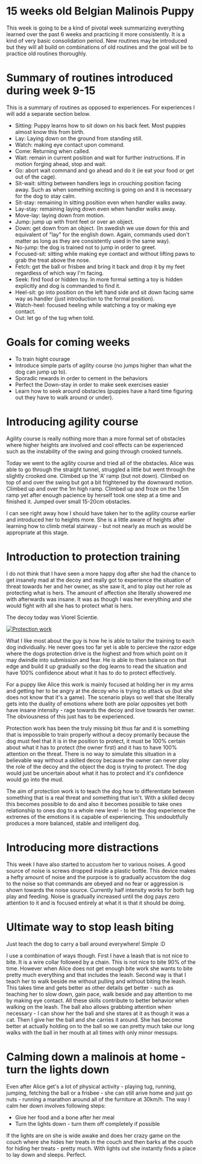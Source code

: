 # 15 weeks old Belgian Malinois Puppy
This week is going to be a kind of pivotal week summarizing everything learned over the past 6 weeks and practicing it more consistently. It is a kind of very basic consolidation period. New routines may be introduced but they will all build on combinations of old routines and the goal will be to practice old routines thoroughly. 

# Summary of routines introduced during week 9-15
This is a summary of routines as opposed to experiences. For experiences I will add a separate section below.

* Sitting: Puppy learns how to sit down on his back feet. Most puppies almost know this from birth. 
* Lay: Laying down on the ground from standing still. 
* Watch: making eye contact upon command. 
* Come: Returning when called.
* Wait: remain in current position and wait for further instructions. If in motion forging ahead, stop and wait. 
* Go: abort wait command and go ahead and do it (ie eat your food or get out of the cage). 
* Sit-wait: sitting between handlers legs in crouching position facing away. Such as when something exciting is going on and it is necessary for the dog to stay calm. 
* Sit-stay: remaining in sitting position even when handler walks away. 
* Lay-stay: remaining laying down even when handler walks away. 
* Move-lay: laying down from motion. 
* Jump: jump up with front feet or over an object. 
* Down: get down from an object. (In swedish we use down for this and equivalent of "lay" for the english down. Again, commands used don't matter as long as they are consistently used in the same way). 
* No-jump: the dog is trained not to jump in order to greet.
* Focused-sit: sitting while making eye contact and without lifting paws to grab the treat above the nose. 
* Fetch: get the ball or frisbee and bring it back and drop it by my feet regardless of which way I'm facing. 
* Seek: find food or hidden toy. In more formal setting a toy is hidden explicitly and dog is commanded to find it. 
* Heel-sit: go into position on the left hand side and sit down facing same way as handler (just introduction to the formal position). 
* Watch-heel: focused heeling while watching a toy or making eye contact. 
* Out: let go of the tug when told. 

# Goals for coming weeks
* To train hight courage
* Introduce simple parts of agility course (no jumps higher than what the dog can jump up to). 
* Sporadic rewards in order to cement in the behaviors
* Perfect the Down-stay in order to make seek exercises easier
* Learn how to seek around obstacles (puppies have a hard time figuring out they have to walk around or under). 

# Introducing agility course
Agility course is really nothing more than a more formal set of obstacles where higher heights are involved and cool effects can be experienced such as the instability of the swing and going through crooked tunnels. 

Today we went to the agility course and tried all of the obstacles. Alice was able to go through the straight tunnel, struggled a little but went through the slightly crooked one. Climbed up the 'A' ramp (but not down). Climbed on top of and over the swing but got a bit frightened by the downward motion. Climbed up and over the 1m high ramp. Climbed up and froze on the 1.5m ramp yet after enough pacience by herself took one step at a time and finished it. Jumped over small 15-20cm obstacles. 

I can see right away how I should have taken her to the agility course earlier and introduced her to heights more. She is a little aware of heights after learning how to climb metal stairway - but not nearly as much as would be appropriate at this stage. 

# Introduction to protection training
I do not think that I have seen a more happy dog after she had the chance to get insanely mad at the decoy and really got to experience the situation of threat towards her and her owner, as she saw it, and to play out her role as protecting what is hers. The amount of affection she literally showered me with afterwards was insane. It was as though I was her everything and she would fight with all she has to protect what is hers.

The decoy today was Viorel Scientie. 

[![Protection work](https://img.youtube.com/vi/N9YAEax4yvk/0.jpg)](https://www.youtube.com/watch?v=N9YAEax4yvk)

What I like most about the guy is how he is able to tailor the training to each dog individually. He never goes too far yet is able to percieve the razor edge where the dogs protection drive is the highest and from which point on it may dwindle into submission and fear. He is able to then balance on that edge and build it up gradually so the dog learns to read the situation and have 100% confidence about what it has to do to protect effectively. 

For a puppy like Alice this work is mainly focused at holding her in my arms and getting her to be angry at the decoy who is trying to attack us (but she does not know that it's a game). The scenario plays so well that she literally gets into the duality of emotions where both are polar opposites yet both have insane intensity - rage towards the decoy and love towards her owner. The obviousness of this just has to be experienced. 

Protection work has been the truly missing bit thus far and it is something that is impossible to train properly without a decoy promarily because the dog must feel that it is in the position to protect, it must be 100% certain about what it has to protect (the owner first) and it has to have 100% attention on the threat. There is no way to simulate this situation in a believable way without a skilled decoy because the owner can never play the role of the decoy and the object the dog is trying to protect. The dog would just be uncertain about what it has to protect and it's confidence would go into the mud. 

The aim of protection work is to teach the dog how to differentiate between something that is a real threat and something that isn't. With a skilled decoy this becomes possible to do and also it becomes possible to take ones relationship to ones dog to a whole new level - to let the dog experience the extremes of the emotions it is capable of experiencing. This undoubtfully produces a more balanced, stable and intelligent dog. 

# Introducing more distractions
This week I have also started to accustom her to various noises. A good source of noise is screws dropped inside a plastic bottle. This device makes a hefty amount of noise and the purpose is to gradually accustom the dog to the noise so that commands are obeyed and no fear or aggression is shown towards the noise source. Currently half intensity works for both tug play and feeding. Noise is gradually increased until the dog pays zero attention to it and is focused entirely at what it is that it should be doing. 

# Ultimate way to stop leash biting
Just teach the dog to carry a ball around everywhere! Simple :D

I use a combination of ways though. First I have a leash that is not nice to bite. It is a wire collar followed by a chain. This is not nice to bite 90% of the time. However when Alice does not get enough bite work she wants to bite pretty much everything and that includes the leash. Second way is that I teach her to walk beside me without pulling and without biting the leash. This takes time and gets better as other details get better - such as teaching her to slow down, gain pace, walk beside and pay attention to me by making eye contact. All these skills contribute to better behavior when walking on the leash. The ball also allows grabbing attention when necessary - I can show her the ball and she stares at it as though it was a cat. Then I give her the ball and she carries it around. She has become better at actually holding on to the ball so we can pretty much take our long walks with the ball in her mouth at all times with only minor messups. 

# Calming down a malinois at home - turn the lights down
Even after Alice get's a lot of physical activity - playing tug, running, jumping, fetching the ball or a frisbee - she can still arive home and just go nuts - running a marathon around all of the furniture at 30km/h. The way I calm her down involves following steps:

* Give her food and a bone after her meal
* Turn the lights down - turn them off completely if possible

If the lights are on she is wide awake and does her crazy game on the couch where she hides her treats in the couch and then barks at the couch for hiding her treats - pretty much. With lights out she instantly finds a place to lay down and sleeps. Perfect. 

